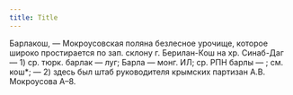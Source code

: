 ```yaml
---
title: Title
---
```


Барлакош, — Мокроусовская поляна безлесное урочище, которое широко простирается
по зап. склону г. Берилан-Кош на хр. Синаб-Даг — 1) ср. тюрк. барлак — луг;
Барла — монг. ИЛ; ср. РПН барлы — ; см. кош*; — 2) здесь был штаб руководителя
крымских партизан А.В. Мокроусова А–8.

